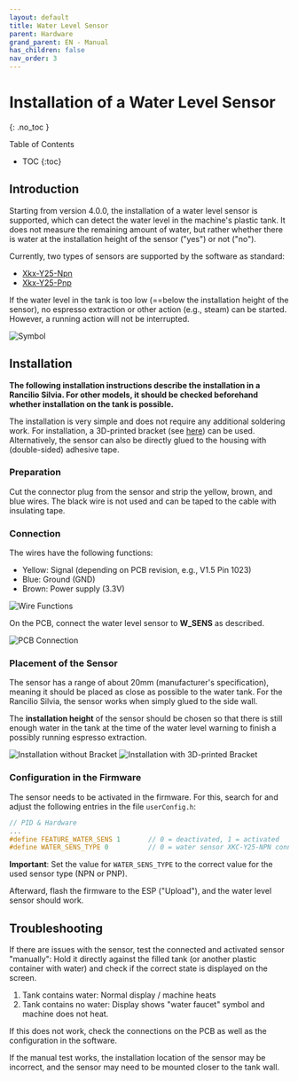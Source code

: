 ```yaml
---
layout: default
title: Water Level Sensor
parent: Hardware
grand_parent: EN - Manual
has_children: false
nav_order: 3
---
```


# Installation of a Water Level Sensor

{: .no_toc }

Table of Contents

- TOC
  {:toc}

## Introduction

Starting from version 4.0.0, the installation of a water level sensor is supported, which can detect the water level in the machine's plastic tank. It does not measure the remaining amount of water, but rather whether there is water at the installation height of the sensor ("yes") or not ("no").

Currently, two types of sensors are supported by the software as standard:

- [Xkx-Y25-Npn](https://www.amazon.de/Xkc-Y25-Npn-Fl%C3%BCssigkeitsstandsensor-Ber%C3%BChrungsloser-Wasserstandsmelder-Ausgangsschnittstelle/dp/B088PGKPJ4)
- [Xkx-Y25-Pnp](https://www.amazon.de/Wasserdichter-ber%C3%BChrungsloser-Fl%C3%BCssigkeitsstandssensor-Schalter-Signalausgang/dp/B074NVLTW6)

If the water level in the tank is too low (==below the installation height of the sensor), no espresso extraction or other action (e.g., steam) can be started. However, a running action will not be interrupted.

![Symbol](../../img/hardware/watersensor/watersensor_0.png)

## Installation

**The following installation instructions describe the installation in a Rancilio Silvia. For other models, it should be checked beforehand whether installation on the tank is possible.**

The installation is very simple and does not require any additional soldering work. For installation, a 3D-printed bracket (see [here](https://www.thingiverse.com/thing:6340201)) can be used. Alternatively, the sensor can also be directly glued to the housing with (double-sided) adhesive tape.

### Preparation

Cut the connector plug from the sensor and strip the yellow, brown, and blue wires. The black wire is not used and can be taped to the cable with insulating tape.

### Connection

The wires have the following functions:

- Yellow: Signal (depending on PCB revision, e.g., V1.5 Pin 1023)
- Blue: Ground (GND)
- Brown: Power supply (3.3V)

![Wire Functions](../../img/hardware/watersensor/watersensor_1.png)

On the PCB, connect the water level sensor to **W_SENS** as described.

![PCB Connection](../../img/hardware/watersensor/watersensor_2.png)

### Placement of the Sensor

The sensor has a range of about 20mm (manufacturer's specification), meaning it should be placed as close as possible to the water tank. For the Rancilio Silvia, the sensor works when simply glued to the side wall.

The **installation height** of the sensor should be chosen so that there is still enough water in the tank at the time of the water level warning to finish a possibly running espresso extraction.

![Installation without Bracket](../../img/hardware/watersensor/watersensor_3.png)
![Installation with 3D-printed Bracket](../../img/hardware/watersensor/watersensor_4.png)

### Configuration in the Firmware

The sensor needs to be activated in the firmware. For this, search for and adjust the following entries in the file `userConfig.h`:

```c
// PID & Hardware
...
#define FEATURE_WATER_SENS 1       // 0 = deactivated, 1 = activated
#define WATER_SENS_TYPE 0          // 0 = water sensor XKC-Y25-NPN connected, 1 = XKC-Y25-PNP connected
```

**Important**: Set the value for `WATER_SENS_TYPE` to the correct value for the used sensor type (NPN or PNP).

Afterward, flash the firmware to the ESP ("Upload"), and the water level sensor should work.

## Troubleshooting

If there are issues with the sensor, test the connected and activated sensor "manually": Hold it directly against the filled tank (or another plastic container with water) and check if the correct state is displayed on the screen.

1. Tank contains water: Normal display / machine heats
2. Tank contains no water: Display shows "water faucet" symbol and machine does not heat.

If this does not work, check the connections on the PCB as well as the configuration in the software.

If the manual test works, the installation location of the sensor may be incorrect, and the sensor may need to be mounted closer to the tank wall.
